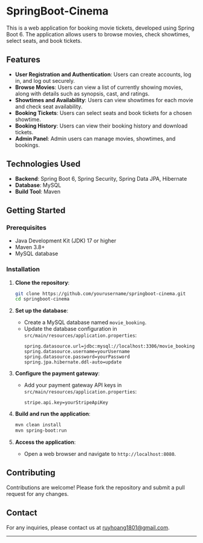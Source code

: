 # SpringBoot-Cinema

This is a web application for booking movie tickets, developed using Spring Boot 6. The application allows users to browse movies, check showtimes, select seats, and book tickets.

## Features

- **User Registration and Authentication**: Users can create accounts, log in, and log out securely.
- **Browse Movies**: Users can view a list of currently showing movies, along with details such as synopsis, cast, and ratings.
- **Showtimes and Availability**: Users can view showtimes for each movie and check seat availability.
- **Booking Tickets**: Users can select seats and book tickets for a chosen showtime.
- **Booking History**: Users can view their booking history and download tickets.
- **Admin Panel**: Admin users can manage movies, showtimes, and bookings.

## Technologies Used

- **Backend**: Spring Boot 6, Spring Security, Spring Data JPA, Hibernate
- **Database**: MySQL
- **Build Tool**: Maven

## Getting Started

### Prerequisites

- Java Development Kit (JDK) 17 or higher
- Maven 3.8+
- MySQL database

### Installation

1. **Clone the repository**:
   ```bash
   git clone https://github.com/yourusername/springboot-cinema.git
   cd springboot-cinema
   ```

2. **Set up the database**:
   - Create a MySQL database named `movie_booking`.
   - Update the database configuration in `src/main/resources/application.properties`:
     ```properties
     spring.datasource.url=jdbc:mysql://localhost:3306/movie_booking
     spring.datasource.username=yourUsername
     spring.datasource.password=yourPassword
     spring.jpa.hibernate.ddl-auto=update
     ```

3. **Configure the payment gateway**:
   - Add your payment gateway API keys in `src/main/resources/application.properties`:
     ```properties
     stripe.api.key=yourStripeApiKey
     ```

4. **Build and run the application**:
   ```bash
   mvn clean install
   mvn spring-boot:run
   ```

5. **Access the application**:
   - Open a web browser and navigate to `http://localhost:8080`.


## Contributing

Contributions are welcome! Please fork the repository and submit a pull request for any changes.


## Contact

For any inquiries, please contact us at ruyhoang1801@gmail.com.

---
